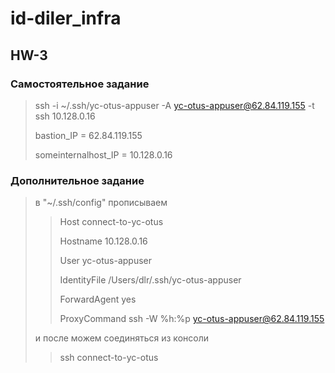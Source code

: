 # id-diler_infra

## HW-3

### Самостоятельное задание
> ssh -i ~/.ssh/yc-otus-appuser -A yc-otus-appuser@62.84.119.155 -t ssh 10.128.0.16
>
> bastion_IP = 62.84.119.155
>
> someinternalhost_IP = 10.128.0.16

### Дополнительное задание
> в "~/.ssh/config" прописываем
> > Host connect-to-yc-otus
> >
> > Hostname 10.128.0.16
> >
> > User yc-otus-appuser
> >
> > IdentityFile /Users/dlr/.ssh/yc-otus-appuser
> >
> > ForwardAgent yes
> >
> > ProxyCommand ssh -W %h:%p yc-otus-appuser@62.84.119.155
>
>
> и после можем соединяться из консоли
> > ssh connect-to-yc-otus
